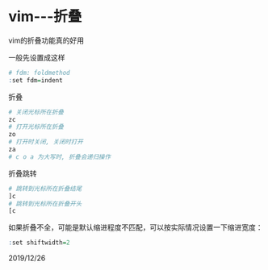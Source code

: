 # vim---折叠

vim的折叠功能真的好用  

一般先设置成这样  
```r
# fdm: foldmethod
:set fdm=indent
```


折叠  
```r
# 关闭光标所在折叠
zc
# 打开光标所在折叠
zo
# 打开时关闭, 关闭时打开
za
# c o a 为大写时, 折叠会递归操作
```

折叠跳转  
```r
# 跳转到光标所在折叠结尾
]c
# 跳转到光标所在折叠开头
[c
```

如果折叠不全，可能是默认缩进程度不匹配，可以按实际情况设置一下缩进宽度：  
```r
:set shiftwidth=2
```


2019/12/26  
